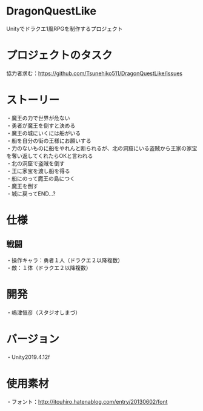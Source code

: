 # DragonQuestLike
Unityでドラクエ1風RPGを制作するプロジェクト

# プロジェクトのタスク
協力者求む：https://github.com/Tsunehiko511/DragonQuestLike/issues

# ストーリー
・魔王の力で世界が危ない  
・勇者が魔王を倒すと決める  
・魔王の城にいくには船がいる  
・船を自分の街の王様にお願いする  
・力のないものに船をやれんと断られるが、北の洞窟にいる盗賊から王家の家宝を奪い返してくれたらOKと言われる  
・北の洞窟で盗賊を倒す  
・王に家宝を渡し船を得る  
・船にのって魔王の島につく  
・魔王を倒す  
・城に戻ってEND...?

# 仕様
## 戦闘
・操作キャラ：勇者１人（ドラクエ２以降複数）  
・敵：１体（ドラクエ２以降複数）  

# 開発
・嶋津恒彦（スタジオしまづ）

# バージョン
・Unity2019.4.12f

# 使用素材
・フォント：http://itouhiro.hatenablog.com/entry/20130602/font
